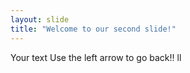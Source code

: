 ```yaml
---
layout: slide
title: "Welcome to our second slide!"
---
```

Your text
Use the left arrow to go back!!
ll